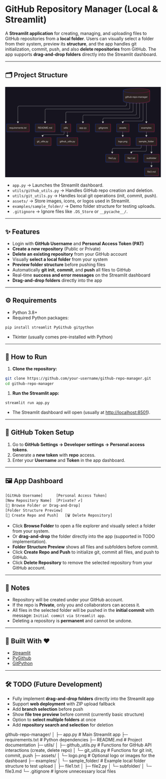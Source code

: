 # GitHub Repository Manager (Local & Streamlit)

A **Streamlit application** for creating, managing, and uploading files to GitHub repositories from a **local folder**. Users can visually select a folder from their system, preview its **structure**, and the app handles git initialization, commit, push, and also **delete repositories** from GitHub. The app supports **drag-and-drop folders** directly into the Streamlit dashboard.

---

## 🗂️ Project Structure

![Dashboard Screenshot](assets/2025-08-20-001746.png)

- `app.py` → Launches the Streamlit dashboard.
- `utils/github_utils.py` → Handles GitHub repo creation and deletion.
- `utils/git_utils.py` → Handles local git operations (init, commit, push).
- `assets/` → Store images, icons, or logos used in Streamlit.
- `examples/sample_folder/` → Demo folder structure for testing uploads.
- `.gitignore` → Ignore files like `.DS_Store` or `__pycache__/`.

---

## ✨ Features

- Login with **GitHub Username** and **Personal Access Token (PAT)**
- **Create a new repository** (Public or Private)
- **Delete an existing repository** from your GitHub account
- Visually **select a local folder** from your system
- **Preview folder structure** before pushing files
- Automatically **git init**, **commit**, and **push** all files to GitHub
- Real-time **success and error messages** on the Streamlit dashboard
- **Drag-and-drop folders** directly into the app

---

## ⚙️ Requirements

- Python 3.8+
- Required Python packages:

```bash
pip install streamlit PyGithub gitpython
```

- Tkinter (usually comes pre-installed with Python)

------

## 🚀 How to Run

1. **Clone the repository:**

```bash
git clone https://github.com/your-username/github-repo-manager.git
cd github-repo-manager
```

1. **Run the Streamlit app:**

```bash
streamlit run app.py
```

- The Streamlit dashboard will open (usually at [http://localhost:8501](http://localhost:8501/)).

------

## 🔑 GitHub Token Setup

1. Go to **GitHub Settings → Developer settings → Personal access tokens**.
2. Generate a **new token** with **repo** access.
3. Enter your **Username** and **Token** in the app dashboard.

------

## 🖼️ App Dashboard

```
[GitHub Username]      [Personal Access Token]
[New Repository Name]  [Private? ✔️]
[📂 Browse Folder or Drag-and-Drop]
[Folder Structure Preview]
[🚀 Create Repo and Push]   [🗑️ Delete Repository]
```

- Click **Browse Folder** to open a file explorer and visually select a folder from your system.
- Or **drag-and-drop** the folder directly into the app (supported in TODO implementation).
- **Folder Structure Preview** shows all files and subfolders before commit.
- Click **Create Repo and Push** to initialize git, commit all files, and push to GitHub.
- Click **Delete Repository** to remove the selected repository from your GitHub account.

------

## 📌 Notes

- Repository will be created under your GitHub account.
- If the repo is **Private**, only you and collaborators can access it.
- All files in the selected folder will be pushed in the **initial commit** with message: `Initial commit via Streamlit app`.
- Deleting a repository is **permanent** and cannot be undone.

------

## 📢 Built With ❤️

- [Streamlit](https://streamlit.io/)
- [PyGithub](https://pygithub.readthedocs.io/)
- [GitPython](https://gitpython.readthedocs.io/)

------

## 🛠️ TODO (Future Development)

- Fully implement **drag-and-drop folders** directly into the Streamlit app
- Support **web deployment** with ZIP upload fallback
- Add **branch selection** before push
- Show **file tree preview** before commit (currently basic structure)
- Option to **select multiple folders** at once
- Add **repository search and selection** for deletion



github-repo-manager/
 │
 ├─ app.py              			   # Main Streamlit app
 ├─ requirements.txt    		   # Python dependencies
 ├─ README.md           		    # Project documentation
 ├─ utils/
 │   ├─ github_utils.py    		  # Functions for GitHub API interactions (create, delete repo)
 │   └─ git_utils.py      		       # Functions for git init, commit, push
 ├─ assets/
 │   └─ logo.png      		           # Optional logo or images for the dashboard
 ├─ examples/
 │   └─ sample_folder/     	        # Example local folder structure to test upload
 │       ├─ file1.txt
 │       ├─ file2.py
 │       └─ subfolder/
 │           └─ file3.md
 └─ .gitignore        		             # Ignore unnecessary local files